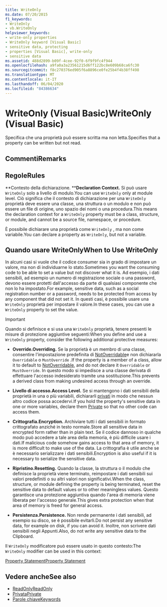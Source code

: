 ```yaml
---
title: WriteOnly
ms.date: 07/20/2015
f1_keywords:
- WriteOnly
- vb.WriteOnly
helpviewer_keywords:
- write-only properties
- WriteOnly keyword [Visual Basic]
- sensitive data, protecting
- properties [Visual Basic], write-only
- sensitive data
ms.assetid: 488d2899-b09f-4cee-92f0-6f9f9fc4f944
ms.openlocfilehash: a9fa0a3a23561215d6ff122bc8e609b68ca6fc30
ms.sourcegitcommit: f8c270376ed905f6a8896ce0fe25b4f4b38ff498
ms.translationtype: MT
ms.contentlocale: it-IT
ms.lasthandoff: 06/04/2020
ms.locfileid: "84386634"
---
```

# <a name="writeonly-visual-basic"></a><span data-ttu-id="aa19c-102">WriteOnly (Visual Basic)</span><span class="sxs-lookup"><span data-stu-id="aa19c-102">WriteOnly (Visual Basic)</span></span>
<span data-ttu-id="aa19c-103">Specifica che una proprietà può essere scritta ma non letta.</span><span class="sxs-lookup"><span data-stu-id="aa19c-103">Specifies that a property can be written but not read.</span></span>  
  
## <a name="remarks"></a><span data-ttu-id="aa19c-104">Commenti</span><span class="sxs-lookup"><span data-stu-id="aa19c-104">Remarks</span></span>  
  
## <a name="rules"></a><span data-ttu-id="aa19c-105">Regole</span><span class="sxs-lookup"><span data-stu-id="aa19c-105">Rules</span></span>  
 <span data-ttu-id="aa19c-106">\*\*Contesto della dichiarazione. \*\*</span><span class="sxs-lookup"><span data-stu-id="aa19c-106">**Declaration Context.**</span></span> <span data-ttu-id="aa19c-107">Si può usare `WriteOnly` solo a livello di modulo.</span><span class="sxs-lookup"><span data-stu-id="aa19c-107">You can use `WriteOnly` only at module level.</span></span> <span data-ttu-id="aa19c-108">Ciò significa che il contesto di dichiarazione per una `WriteOnly` proprietà deve essere una classe, una struttura o un modulo e non può essere un file di origine, uno spazio dei nomi o una procedura.</span><span class="sxs-lookup"><span data-stu-id="aa19c-108">This means the declaration context for a `WriteOnly` property must be a class, structure, or module, and cannot be a source file, namespace, or procedure.</span></span>  
  
 <span data-ttu-id="aa19c-109">È possibile dichiarare una proprietà come `WriteOnly` , ma non come variabile.</span><span class="sxs-lookup"><span data-stu-id="aa19c-109">You can declare a property as `WriteOnly`, but not a variable.</span></span>  
  
## <a name="when-to-use-writeonly"></a><span data-ttu-id="aa19c-110">Quando usare WriteOnly</span><span class="sxs-lookup"><span data-stu-id="aa19c-110">When to Use WriteOnly</span></span>  
 <span data-ttu-id="aa19c-111">In alcuni casi si vuole che il codice consumer sia in grado di impostare un valore, ma non di individuarne lo stato.</span><span class="sxs-lookup"><span data-stu-id="aa19c-111">Sometimes you want the consuming code to be able to set a value but not discover what it is.</span></span> <span data-ttu-id="aa19c-112">Ad esempio, i dati sensibili, ad esempio un numero di registrazione sociale o una password, devono essere protetti dall'accesso da parte di qualsiasi componente che non lo ha impostato.</span><span class="sxs-lookup"><span data-stu-id="aa19c-112">For example, sensitive data, such as a social registration number or a password, needs to be protected from access by any component that did not set it.</span></span> <span data-ttu-id="aa19c-113">In questi casi, è possibile usare una `WriteOnly` proprietà per impostare il valore.</span><span class="sxs-lookup"><span data-stu-id="aa19c-113">In these cases, you can use a `WriteOnly` property to set the value.</span></span>  
  
> [!IMPORTANT]
> <span data-ttu-id="aa19c-114">Quando si definisce e si usa una `WriteOnly` proprietà, tenere presenti le misure di protezione aggiuntive seguenti:</span><span class="sxs-lookup"><span data-stu-id="aa19c-114">When you define and use a `WriteOnly` property, consider the following additional protective measures:</span></span>  
  
- <span data-ttu-id="aa19c-115">**Override.**</span><span class="sxs-lookup"><span data-stu-id="aa19c-115">**Overriding.**</span></span> <span data-ttu-id="aa19c-116">Se la proprietà è un membro di una classe, consentire l'impostazione predefinita di [NotOverridable](notoverridable.md)e non dichiararla `Overridable` o `MustOverride` .</span><span class="sxs-lookup"><span data-stu-id="aa19c-116">If the property is a member of a class, allow it to default to [NotOverridable](notoverridable.md), and do not declare it `Overridable` or `MustOverride`.</span></span> <span data-ttu-id="aa19c-117">In questo modo si impedisce a una classe derivata di effettuare l'accesso indesiderato tramite una sostituzione.</span><span class="sxs-lookup"><span data-stu-id="aa19c-117">This prevents a derived class from making undesired access through an override.</span></span>  
  
- <span data-ttu-id="aa19c-118">**Livello di accesso.**</span><span class="sxs-lookup"><span data-stu-id="aa19c-118">**Access Level.**</span></span> <span data-ttu-id="aa19c-119">Se si mantengono i dati sensibili della proprietà in una o più variabili, dichiararli [privati](private.md) in modo che nessun altro codice possa accedervi.</span><span class="sxs-lookup"><span data-stu-id="aa19c-119">If you hold the property's sensitive data in one or more variables, declare them [Private](private.md) so that no other code can access them.</span></span>  
  
- <span data-ttu-id="aa19c-120">**Crittografia.**</span><span class="sxs-lookup"><span data-stu-id="aa19c-120">**Encryption.**</span></span> <span data-ttu-id="aa19c-121">Archiviare tutti i dati sensibili in formato crittografato anziché in testo normale.</span><span class="sxs-lookup"><span data-stu-id="aa19c-121">Store all sensitive data in encrypted form rather than in plain text.</span></span> <span data-ttu-id="aa19c-122">Se il codice dannoso in qualche modo può accedere a tale area della memoria, è più difficile usare i dati.</span><span class="sxs-lookup"><span data-stu-id="aa19c-122">If malicious code somehow gains access to that area of memory, it is more difficult to make use of the data.</span></span> <span data-ttu-id="aa19c-123">La crittografia è utile anche se è necessario serializzare i dati sensibili.</span><span class="sxs-lookup"><span data-stu-id="aa19c-123">Encryption is also useful if it is necessary to serialize the sensitive data.</span></span>  
  
- <span data-ttu-id="aa19c-124">**Ripristino.**</span><span class="sxs-lookup"><span data-stu-id="aa19c-124">**Resetting.**</span></span> <span data-ttu-id="aa19c-125">Quando la classe, la struttura o il modulo che definisce la proprietà viene terminato, reimpostare i dati sensibili sui valori predefiniti o su altri valori non significativi.</span><span class="sxs-lookup"><span data-stu-id="aa19c-125">When the class, structure, or module defining the property is being terminated, reset the sensitive data to default values or to other meaningless values.</span></span> <span data-ttu-id="aa19c-126">Questo garantisce una protezione aggiuntiva quando l'area di memoria viene liberata per l'accesso generale.</span><span class="sxs-lookup"><span data-stu-id="aa19c-126">This gives extra protection when that area of memory is freed for general access.</span></span>  
  
- <span data-ttu-id="aa19c-127">**Persistenza.**</span><span class="sxs-lookup"><span data-stu-id="aa19c-127">**Persistence.**</span></span> <span data-ttu-id="aa19c-128">Non rende permanente i dati sensibili, ad esempio su disco, se è possibile evitarli.</span><span class="sxs-lookup"><span data-stu-id="aa19c-128">Do not persist any sensitive data, for example on disk, if you can avoid it.</span></span> <span data-ttu-id="aa19c-129">Inoltre, non scrivere dati sensibili negli Appunti.</span><span class="sxs-lookup"><span data-stu-id="aa19c-129">Also, do not write any sensitive data to the Clipboard.</span></span>  
  
 <span data-ttu-id="aa19c-130">Il `WriteOnly` modificatore può essere usato in questo contesto:</span><span class="sxs-lookup"><span data-stu-id="aa19c-130">The `WriteOnly` modifier can be used in this context:</span></span>  
  
 [<span data-ttu-id="aa19c-131">Property Statement</span><span class="sxs-lookup"><span data-stu-id="aa19c-131">Property Statement</span></span>](../statements/property-statement.md)  
  
## <a name="see-also"></a><span data-ttu-id="aa19c-132">Vedere anche</span><span class="sxs-lookup"><span data-stu-id="aa19c-132">See also</span></span>

- [<span data-ttu-id="aa19c-133">ReadOnly</span><span class="sxs-lookup"><span data-stu-id="aa19c-133">ReadOnly</span></span>](readonly.md)
- [<span data-ttu-id="aa19c-134">Privata</span><span class="sxs-lookup"><span data-stu-id="aa19c-134">Private</span></span>](private.md)
- [<span data-ttu-id="aa19c-135">Parole chiave</span><span class="sxs-lookup"><span data-stu-id="aa19c-135">Keywords</span></span>](../keywords/index.md)
